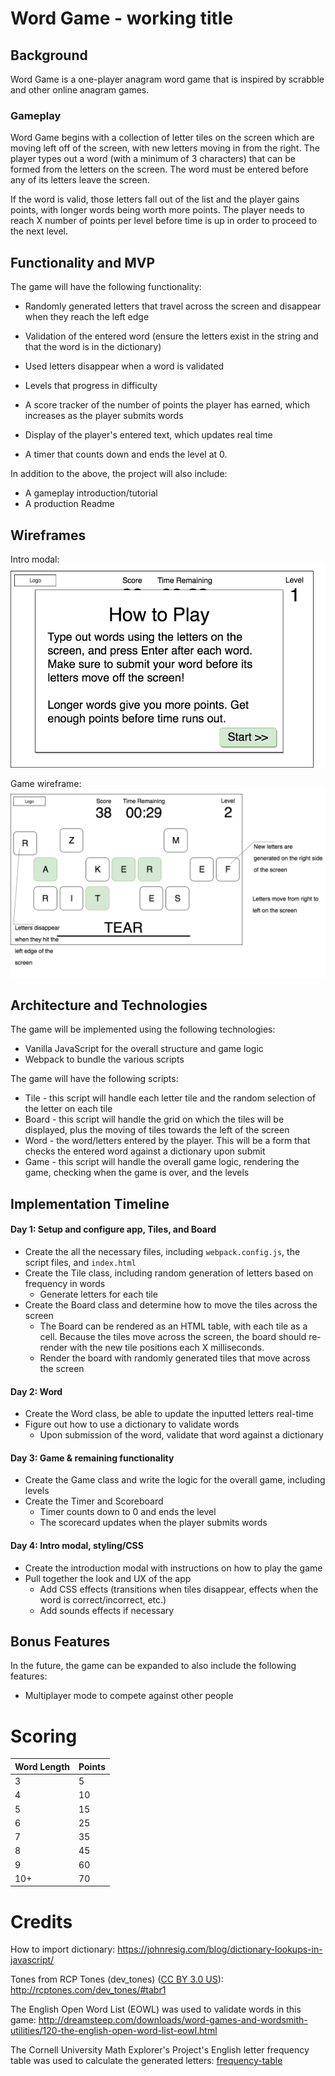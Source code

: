 # Word Game - working title
## Background

Word Game is a one-player anagram word game that is inspired by scrabble and other online anagram games.

### Gameplay

Word Game begins with a collection of letter tiles on the screen which are moving left off of the screen, with new letters moving in from the right. The player types out a word (with a minimum of 3 characters) that can be formed from the letters on the screen. The word must be entered before any of its letters leave the screen.

If the word is valid, those letters fall out of the list and the player gains points, with longer words being worth more points. The player needs to reach X number of points per level before time is up in order to proceed to the next level.

## Functionality and MVP

The game will have the following functionality:

* Randomly generated letters that travel across the screen and disappear when they reach the left edge

* Validation of the entered word (ensure the letters exist in the string and that the word is in the dictionary)

* Used letters disappear when a word is validated

* Levels that progress in difficulty

* A score tracker of the number of points the player has earned, which increases as the player submits words

* Display of the player's entered text, which updates real time

* A timer that counts down and ends the level at 0.

In addition to the above, the project will also include:

* A gameplay introduction/tutorial
* A production Readme


## Wireframes

Intro modal:
![intro-page](./assets/docs/wireframes/Word-Game-intro.png)

Game wireframe:
![word-drop](./assets/docs/wireframes/Word-Game.png)

## Architecture and Technologies

The game will be implemented using the following technologies:

* Vanilla JavaScript for the overall structure and game logic
* Webpack to bundle the various scripts

The game will have the following scripts:

* Tile - this script will handle each letter tile and the random selection of the letter on each tile
* Board - this script will handle the grid on which the tiles will be displayed, plus the moving of tiles towards the left of the screen
* Word - the word/letters entered by the player. This will be a form that checks the entered word against a dictionary upon submit
* Game - this script will handle the overall game logic, rendering the game, checking when the game is over, and the levels



## Implementation Timeline

#### Day 1: Setup and configure app, Tiles, and Board
* Create the all the necessary files, including `webpack.config.js`, the script files, and `index.html`
* Create the Tile class, including random generation of letters based on frequency in words
  * Generate letters for each tile
* Create the Board class and determine how to move the tiles across the screen
  * The Board can be rendered as an HTML table, with each tile as a cell. Because the tiles move across the screen, the board should re-render with the new tile positions each X milliseconds.
  * Render the board with randomly generated tiles that move across the screen

#### Day 2: Word
* Create the Word class, be able to update the inputted letters real-time
* Figure out how to use a dictionary to validate words
  * Upon submission of the word, validate that word against a dictionary

#### Day 3: Game & remaining functionality
* Create the Game class and write the logic for the overall game, including levels
* Create the Timer and Scoreboard
  * Timer counts down to 0 and ends the level
  * The scorecard updates when the player submits words

#### Day 4: Intro modal, styling/CSS
* Create the introduction modal with instructions on how to play the game
* Pull together the look and UX of the app
  * Add CSS effects (transitions when tiles disappear, effects when the word is correct/incorrect, etc.)
  * Add sounds effects if necessary

## Bonus Features
In the future, the game can be expanded to also include the following features:
* Multiplayer mode to compete against other people

# Scoring

|Word Length   | Points   |
|-------|------------------|
| 3 | 5 |
| 4 | 10 |
| 5 | 15 |
| 6 | 25 |
| 7 | 35 |
| 8 | 45 |
| 9 | 60 |
| 10+ | 70 |

# Credits

How to import dictionary: https://johnresig.com/blog/dictionary-lookups-in-javascript/

Tones from RCP Tones (dev_tones) ([CC BY 3.0 US](https://creativecommons.org/licenses/by/3.0/us/)): http://rcptones.com/dev_tones/#tabr1

The English Open Word List (EOWL) was used to validate words in this game: http://dreamsteep.com/downloads/word-games-and-wordsmith-utilities/120-the-english-open-word-list-eowl.html

The Cornell University Math Explorer's Project's English letter frequency table was used to calculate the generated letters: [frequency-table](http://www.math.cornell.edu/~mec/2003-2004/cryptography/subs/frequencies.html)
